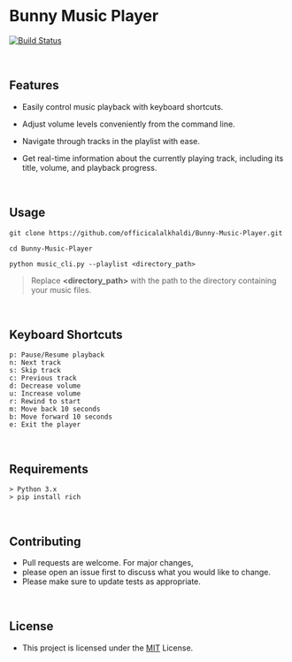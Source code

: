 
<br>

# Bunny Music Player

[![Build Status](https://travis-ci.org/joemccann/dillinger.svg?branch=master)](https://github.com/officicalalkhaldi/Bunny-Music-Player)

<br>

## Features

- Easily control music playback with keyboard shortcuts.

- Adjust volume levels conveniently from the command line.

- Navigate through tracks in the playlist with ease.
 
- Get real-time information about the currently playing track, including its title, volume, and playback progress.
 

<br>

## Usage

```
git clone https://github.com/officicalalkhaldi/Bunny-Music-Player.git

cd Bunny-Music-Player

python music_cli.py --playlist <directory_path>

```

> Replace **<directory_path>** with the path to the directory containing your music files.

<br>

## Keyboard Shortcuts
```
p: Pause/Resume playback
n: Next track
s: Skip track
c: Previous track
d: Decrease volume
u: Increase volume
r: Rewind to start
m: Move back 10 seconds
b: Move forward 10 seconds
e: Exit the player
```
<br>

## Requirements

```
> Python 3.x
> pip install rich
```

<br>

## Contributing

- Pull requests are welcome. For major changes,
- please open an issue first to discuss what you would like to change.
- Please make sure to update tests as appropriate.


<br>

## License

- This project is licensed under the [MIT](LICENSE) License.
